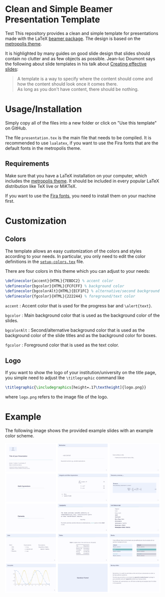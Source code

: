 # Clean and Simple Beamer Presentation Template

Test This repository provides a clean and simple template for presentations made
with the LaTeX [beamer package](https://ctan.org/pkg/beamer).
The design is based on the [metropolis theme](https://github.com/matze/mtheme).

It is highlighted by many guides on good slide design that slides should
contain no clutter and as few objects as possible.
Jean-luc Doumont says the following about slide templates in his talk about
[Creating effective slides](https://youtu.be/meBXuTIPJQk?t=2200):
> A template is a way to specify where the content should come and how the
> content should look once it comes there.  
> As long as you don't have content, there should be nothing.


# Usage/Installation
Simply copy all of the files into a new folder or click on "Use this template"
on GitHub.

The file `presentation.tex` is the main file that needs to be compiled. It is
recommended to use `lualatex`, if you want to use the Fira fonts that are the
default fonts in the metropolis theme.

## Requirements
Make sure that you have a LaTeX installation on your computer, which includes
the [metropolis theme](https://ctan.org/pkg/beamertheme-metropolis). It should
be included in every popular LaTeX distribution like TeX live or MiKTeX.

If you want to use the [Fira fonts](https://github.com/mozilla/Fira), you need
to install them on your machine first.


# Customization
## Colors
The template allows an easy customization of the colors and styles according to
your needs.
In particular, you only need to edit the color definitions in the
[`setup-colors.tex`](setup-colors.tex) file.

There are four colors in this theme which you can adjust to your needs:
```latex
\definecolor{accent}{HTML}{7EBDC2} % accent color
\definecolor{bgcolor}{HTML}{FCFCFF} % background color
\definecolor{bgcolorAlt}{HTML}{ECF1FC} % alternative/second background color
\definecolor{fgcolor}{HTML}{222244} % foreground/text color
```

`accent`
: Accent color that is used for the progress bar and `\alert{text}`.

`bgcolor`
: Main background color that is used as the background color of the slides.

`bgcolorAlt`
: Second/alternative background color that is used as the background color of
the slide titles and as the background color for boxes.

`fgcolor`
: Foreground color that is used as the text color.

## Logo
If you want to show the logo of your institution/university on the title page,
you simple need to adjust the `\titlegraphic` command like
```latex
\titlegraphic{\includegraphics[height=.17\textheight]{logo.png}}
```
where `logo.png` refers to the image file of the logo.

# Example
The following image shows the provided example slides with an example color
scheme.

![example presentation](example.png "Example slides with the predefined style")
